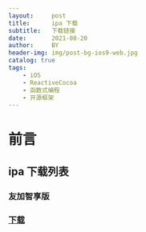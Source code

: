 ```yaml
---
layout:     post
title:      ipa 下载
subtitle:   下载链接
date:       2021-08-20
author:     BY
header-img: img/post-bg-ios9-web.jpg
catalog: true
tags:
    - iOS
    - ReactiveCocoa
    - 函数式编程
    - 开源框架
---
```

# 前言

> 
## ipa 下载列表
### 友加智享版
### [下载](https://gitee.com/123abc456/youjiazhixiangbanipa/raw/master/manifest.plist)



